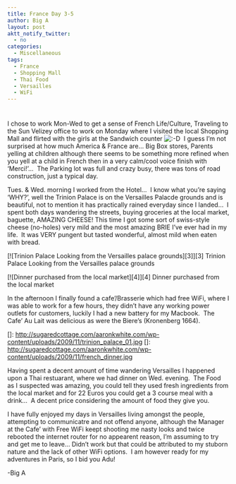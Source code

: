 ```yaml
---
title: France Day 3-5
author: Big A
layout: post
aktt_notify_twitter:
  - no
categories:
  - Miscellaneous
tags:
  - France
  - Shopping Mall
  - Thai Food
  - Versailles
  - WiFi
---
```

# 

I chose to work Mon-Wed to get a sense of French Life/Culture, Traveling to the Sun Velizey office to work on Monday where I visited the local Shopping Mall and flirted with the girls at the Sandwich counter ![:-D][1]  I guess I’m not surprised at how much America & France are… Big Box stores, Parents yelling at children although there seems to be something more refined when you yell at a child in French then in a very calm/cool voice finish with ‘Merci!’…  The Parking lot was full and crazy busy, there was tons of road construction, just a typical day.

 [1]: http://www.aaronkwhite.com/wp-includes/images/smilies/icon_biggrin.gif

Tues. & Wed. morning I worked from the Hotel…  I know what you’re saying ‘WHY?’, well the Trinion Palace is on the Versailles Palacde grounds and is beautiful, not to mention it has practically rained everyday since I landed…  I spent both days wandering the streets, buying groceries at the local market, baguette, AMAZING CHEESE! This time I got some sort of swiss-style cheese (no-holes) very mild and the most amazing BRIE I’ve ever had in my life.  It was VERY pungent but tasted wonderful, almost mild when eaten with bread.

[![Trinion Palace Looking from the Versailles palace grounds][3]][3]
Trinion Palace Looking from the Versailles palace grounds

[![Dinner purchased from the local market][4]][4]
Dinner purchased from the local market

In the afternoon I finally found a cafe’/Brasserie which had free WiFi, where I was able to work for a few hours, they didn’t have any working power outlets for customers, luckily I had a new battery for my Macbook.  The Cafe’ Au Lait was delicious as were the Biere’s (Kronenberg 1664).

 []: http://sugaredcottage.com/aaronkwhite.com/wp-content/uploads/2009/11/trinion_palace_01.jpg
 []: http://sugaredcottage.com/aaronkwhite.com/wp-content/uploads/2009/11/french_dinner.jpg

Having spent a decent amount of time wandering Versailles I happened upon a Thai restuarant, where we had dinner on Wed. evening.  The Food as I suspected was amazing, you could tell they used fresh ingredients from the local market and for 22 Euros you could get a 3 course meal with a drink…  A decent price considering the amount of food they give you.

I have fully enjoyed my days in Versailles living amongst the people, attempting to communicatre and not offend anyone, although the Manager at the Cafe’ with Free WiFi keept shooting me nasty looks and twice rebooted the internet router for no appearent reason, I’m assuming to try and get me to leave… Didn’t work but that could be attributed to my stuborn nature and the lack of other WiFi options.  I am however ready for my adventures in Paris, so I bid you Adu!

-Big A